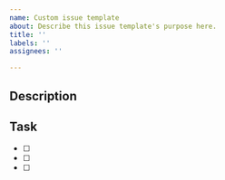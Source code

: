 ```yaml
---
name: Custom issue template
about: Describe this issue template's purpose here.
title: ''
labels: ''
assignees: ''

---
```


## Description

## Task 
- [ ]
- [ ]
- [ ]

